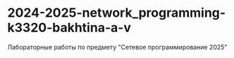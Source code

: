 # 2024-2025-network_programming-k3320-bakhtina-a-v
Лабораторные работы по предмету "Сетевое программирование 2025"

